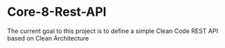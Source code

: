 # Core-8-Rest-API


The current goal to this project is to define a simple Clean Code REST API based on Clean Architecture
